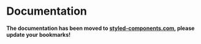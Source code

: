 # Documentation

**The documentation has been moved to [styled-components.com](https://www.styled-components.com/docs), please update your bookmarks!**

